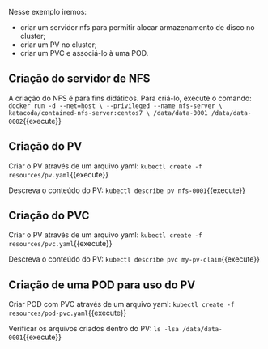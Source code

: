 Nesse exemplo iremos:
- criar um servidor nfs para permitir alocar armazenamento de disco no cluster;
- criar um PV no cluster;
- criar um PVC e associá-lo à uma POD.

## Criação do servidor de NFS

A criação do NFS é para fins didáticos. Para criá-lo, execute o comando: 
`docker run -d --net=host \ --privileged --name nfs-server \ katacoda/contained-nfs-server:centos7 \ /data/data-0001 /data/data-0002`{{execute}}

## Criação do PV

Criar o PV através de um arquivo yaml:
`kubectl create -f resources/pv.yaml`{{execute}}

Descreva o conteúdo do PV:
`kubectl describe pv nfs-0001`{{execute}}

## Criação do PVC

Criar o PV através de um arquivo yaml:
`kubectl create -f resources/pvc.yaml`{{execute}}

Descreva o conteúdo do PV:
`kubectl describe pvc my-pv-claim`{{execute}}

## Criação de uma POD para uso do PV

Criar POD com PVC através de um arquivo yaml: 
`kubectl create -f resources/pod-pvc.yaml`{{execute}}

Verificar os arquivos criados dentro do PV: 
`ls -lsa /data/data-0001`{{execute}}
